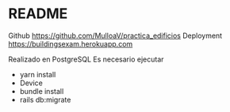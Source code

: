 # README
Github https://github.com/MulloaV/practica_edificios 
Deployment https://buildingsexam.herokuapp.com 

Realizado en PostgreSQL
Es necesario ejecutar 
* yarn install 
* Device 
* bundle install 
* rails db:migrate 


